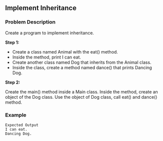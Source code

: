 ## Implement Inheritance

### Problem Description
Create a program to implement inheritance.

**Step 1:**

- Create a class named Animal with the eat() method.
- Inside the method, print I can eat.
- Create another class named Dog that inherits from the Animal class.
- Inside the class, create a method named dance() that prints Dancing Dog.

**Step 2:**

Create the main() method inside a Main class.
Inside the method, create an object of the Dog class.
Use the object of Dog class, call eat() and dance() method.

### Example
    Expected Output
    I can eat.
    Dancing Dog.